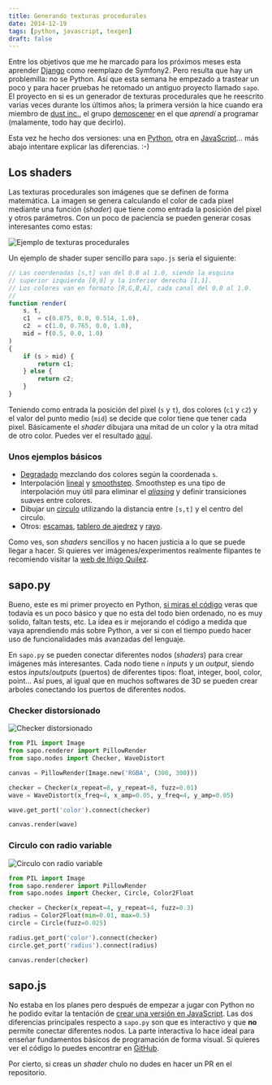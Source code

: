 ```yaml
---
title: Generando texturas procedurales
date: 2014-12-19
tags: [python, javascript, texgen]
draft: false
---
```


Entre los objetivos que me he marcado para los próximos meses esta aprender [Django](https://www.djangoproject.com) como reemplazo de Symfony2. Pero resulta que hay un problemilla: no se Python. Así que esta semana he empezado a trastear un poco y para hacer pruebas he retomado un antiguo proyecto llamado `sapo`. El proyecto en si es un generador de texturas procedurales que he reescrito varias veces durante los últimos años; la primera versión la hice cuando era miembro de [dust inc.](http://www.pouet.net/groups.php?which=1361), el grupo [demoscener](http://en.wikipedia.org/wiki/Demoscene) en el que _aprendí_ a programar (malamente, todo hay que decirlo).

Esta vez he hecho dos versiones: una en [Python](https://github.com/doup/sapo.py), otra en [JavaScript](https://github.com/doup/sapo.js)… más abajo intentare explicar las diferencias. :-)

## Los shaders

Las texturas procedurales son imágenes que se definen de forma matemática. La imagen se genera calculando el color de cada pixel mediante una función (_shader_) que tiene como entrada la posición del pixel y otros parámetros. Con un poco de paciencia se pueden generar cosas interesantes como estas:

![Ejemplo de texturas procedurales](/assets/images/sapo-examples.png)

Un ejemplo de shader super sencillo para `sapo.js` seria el siguiente:

```js
// Las coordenadas [s,t] van del 0.0 al 1.0, siendo la esquina
// superior izquierda [0,0] y la inferior derecha [1,1].
// Los colores van en formato [R,G,B,A], cada canal del 0.0 al 1.0.
//
function render(
    s, t,
    c1  = c(0.875, 0.0, 0.514, 1.0),
    c2  = c(1.0, 0.765, 0.0, 1.0),
    mid = f(0.5, 0.0, 1.0)
)
{
    if (s > mid) {
        return c1;
    } else {
        return c2;
    }
}
```

Teniendo como entrada la posición del pixel (`s` y `t`), dos colores (`c1` y `c2`) y el valor del punto medio (`mid`) se decide que color tiene que tener cada pixel. Básicamente el _shader_ dibujara una mitad de un color y la otra mitad de otro color. Puedes ver el resultado [aquí](http://doup.github.io/sapo.js/#halves.js).

### Unos ejemplos básicos

- [Degradado](http://doup.github.io/sapo.js/#gradient.js) mezclando dos colores según la coordenada `s`.
- Interpolación [lineal](http://doup.github.io/sapo.js/#lerp.js) y [smoothstep](http://doup.github.io/sapo.js/#smoothstep.js). Smoothstep es una tipo de interpolación muy útil para eliminar el [_aliasing_](http://es.wikipedia.org/wiki/Antialiasing) y definir transiciones suaves entre colores.
- Dibujar un [circulo](http://doup.github.io/sapo.js/#circle.js) utilizando la distancia entre `[s,t]` y el centro del circulo.
- Otros: [escamas](http://doup.github.io/sapo.js/#scales.js), [tablero de ajedrez](http://doup.github.io/sapo.js/#checker.js) y [rayo](http://doup.github.io/sapo.js/#beam.js).

Como ves, son _shaders_ sencillos y no hacen justicia a lo que se puede llegar a hacer. Si quieres ver imágenes/experimentos realmente flipantes te recomiendo visitar la [web de Iñigo Quilez](http://www.iquilezles.org).

## sapo.py

Bueno, este es mi primer proyecto en Python, [si miras el código](https://github.com/doup/sapo.py) veras que todavía es un poco básico y que no esta del todo bien ordenado, no es muy solido, faltan tests, etc. La idea es ir mejorando el código a medida que vaya aprendiendo más sobre Python, a ver si con el tiempo puedo hacer uso de funcionalidades más avanzadas del lenguaje.

En `sapo.py` se pueden conectar diferentes nodos (_shaders_) para crear imágenes más interesantes. Cada nodo tiene `n` _inputs_ y un _output_, siendo estos _inputs_/_outputs_ (puertos) de diferentes tipos: float, integer, bool, color, point… Así pues, al igual que en muchos softwares de 3D se pueden crear arboles conectando los puertos de diferentes nodos.

### Checker distorsionado

![Checker distorsionado](/assets/images/sapo-nodes-wavedistort.png)

```python
from PIL import Image
from sapo.renderer import PillowRender
from sapo.nodes import Checker, WaveDistort

canvas = PillowRender(Image.new('RGBA', (300, 300)))

checker = Checker(x_repeat=8, y_repeat=8, fuzz=0.01)
wave = WaveDistort(x_freq=4, x_amp=0.05, y_freq=4, y_amp=0.05)

wave.get_port('color').connect(checker)

canvas.render(wave)
```

### Circulo con radio variable

![Circulo con radio variable](/assets/images/sapo-nodes-circle.png)

```python
from PIL import Image
from sapo.renderer import PillowRender
from sapo.nodes import Checker, Circle, Color2Float

checker = Checker(x_repeat=4, y_repeat=4, fuzz=0.3)
radius = Color2Float(min=0.01, max=0.5)
circle = Circle(fuzz=0.025)

radius.get_port('color').connect(checker)
circle.get_port('radius').connect(radius)

canvas.render(checker)
```

## sapo.js

No estaba en los planes pero después de empezar a jugar con Python no he podido evitar la tentación de [crear una versión en JavaScript](http://doup.github.io/sapo.js). Las dos diferencias principales respecto a `sapo.py` son que es interactivo y que **no** permite conectar diferentes nodos. La parte interactiva lo hace ideal para enseñar fundamentos básicos de programación de forma visual. Si quieres ver el código lo puedes encontrar en [GitHub](https://github.com/doup/sapo.js).

Por cierto, si creas un _shader_ chulo no dudes en hacer un PR en el repositorio.
